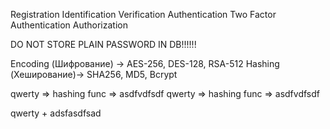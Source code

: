 Registration
Identification
Verification
Authentication
Two Factor Authentication
Authorization


DO NOT STORE PLAIN PASSWORD IN DB!!!!!!

Encoding (Шифрование) -> AES-256, DES-128, RSA-512
Hashing (Хеширование)-> SHA256, MD5, Bcrypt

qwerty => hashing func => asdfvdfsdf
qwerty => hashing func => asdfvdfsdf

qwerty + adsfasdfsad 
